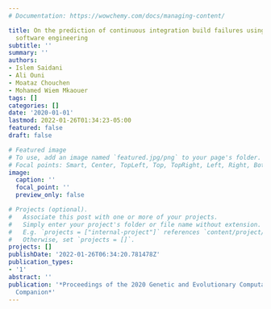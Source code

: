 ```yaml
---
# Documentation: https://wowchemy.com/docs/managing-content/

title: On the prediction of continuous integration build failures using search-based
  software engineering
subtitle: ''
summary: ''
authors:
- Islem Saidani
- Ali Ouni
- Moataz Chouchen
- Mohamed Wiem Mkaouer
tags: []
categories: []
date: '2020-01-01'
lastmod: 2022-01-26T01:34:23-05:00
featured: false
draft: false

# Featured image
# To use, add an image named `featured.jpg/png` to your page's folder.
# Focal points: Smart, Center, TopLeft, Top, TopRight, Left, Right, BottomLeft, Bottom, BottomRight.
image:
  caption: ''
  focal_point: ''
  preview_only: false

# Projects (optional).
#   Associate this post with one or more of your projects.
#   Simply enter your project's folder or file name without extension.
#   E.g. `projects = ["internal-project"]` references `content/project/deep-learning/index.md`.
#   Otherwise, set `projects = []`.
projects: []
publishDate: '2022-01-26T06:34:20.781478Z'
publication_types:
- '1'
abstract: ''
publication: '*Proceedings of the 2020 Genetic and Evolutionary Computation Conference
  Companion*'
---
```

